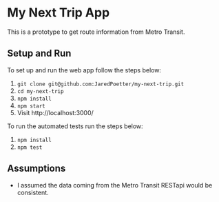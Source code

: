 # My Next Trip App

This is a prototype to get route information from Metro Transit.

## Setup and Run

To set up and run the web app follow the steps below:

1. `git clone git@github.com:JaredPoetter/my-next-trip.git`
2. `cd my-next-trip`
3. `npm install`
4. `npm start`
5. Visit http://localhost:3000/

To run the automated tests run the steps below:

1. `npm install`
2. `npm test`

## Assumptions

-   I assumed the data coming from the Metro Transit RESTapi would be consistent.
